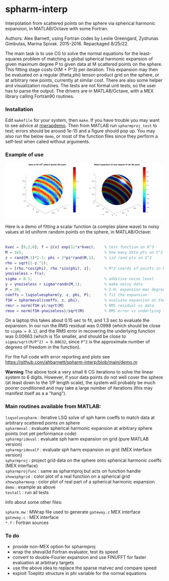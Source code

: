 # spharm-interp

Interpolation from scattered points on the sphere via spherical harmonic expansion, in MATLAB/Octave with some Fortran.

Authors: Alex Barnett, using Fortran codes by Leslie Greengard, Zydrunas Gimbutas, Marina Spivak. 2015-2016. Repackaged 8/25/22.

The main task is to use CG to solve the normal equations for the least-squares problem of matching a global spherical harmonic expansion of given maximum degree P to given data at M scattered points on the sphere. This fitting stage costs O(M + P^3) per iteration. This expansion may then be evaluated on a regular (theta,phi) tensor-product grid on the sphere, or at arbitrary new points, currently at similar cost. There are also some helper and visualization routines. The tests are not formal unit tests, so the user has to parse the output. The drivers are in MATLAB/Octave, with a MEX library calling Fortran90 routines.


### Installation

Edit `makefile` for your system, then `make`.
If you have trouble you may want to see advice at [mwrapdemo](https://github.com/ahbarnett/mwrapdemo).
Then from MATLAB run `spharmproj_test` to test; errors should be around 1e-15
and a figure should pop up. You may also run the below `demo`, or most of the function files since they perform a self-test when called without arguments.

### Example of use

![spharm-interp demo image](demo.png)

Here is a demo of fitting a scalar function (a complex plane wave) to noisy values at iid uniform random points on the sphere, in MATLAB/Octave:

```matlab

kvec = [9;2;6]; f = @(x) exp(1i*x*kvec);    % test function on R^3
M = 1e5;                                    % how many data pts on S^2
z = rand(M,1)*2-1; phi = 2*pi*rand(M,1);    % iid rand pts on S^2
rho = sqrt(1-z.^2);
x = [rho.*cos(phi), rho.*sin(phi), z];      % M*3 coords of points in R^3
ynoiseless = f(x);
sigma = 0.1;                                % additive noise level
y = ynoiseless + sigma*randn(M,1);          % make noisy data
P = 20;                                     % S.H. expansion max degree
coeffs = lsqsolvespharm(y, z, phi, P);      % fit the expansion
fSH = spharmeval(coeffs, z, phi);           % evaluate expansion at the points
rmsr = norm(fSH-y)/sqrt(M)                  % RMS residual vs data
rmse = norm(fSH-ynoiseless)/sqrt(M)         % RMS error vs underlying function
```

On a laptop this takes about 0.15 sec to fit, and 1.3 sec to evaluate the expansion. In our run the RMS residual was 0.0998 (which should be close to `sigma = 0.1`), and the RMS error in recovering the underlying function was 0.00663
(which is 15x smaller, and should be close to `sigma/sqrt(M/P^2) = 0.00632`, since `P^2` is the approximate number of degrees of freedom in the function).

For the full code with error reporting and plots see https://github.com/ahbarnett/spharm-interp/blob/main/demo.m

**Warning**
The above took a very small 6 CG iterations to solve the linear system to 6 digits. However, if your data points do not well cover the sphere (at least down to the 1/P length scale), the system will probably be much poorer conditioned and may take a large number of iterations (this may manifest itself as a a "hang").


### Main routines available from MATLAB:

`lsqsolvespharm` : iterative LSQ solve of sph harm coeffs to match data at arbitrary scattered points on sphere  
`spharmeval` : evaluate spherical harmonic expansion at arbitrary sphere points (not yet performance code)  
`spharmgrideval` : evaluate sph harm expansion on grid (pure MATLAB version)  
`spharmgridevalf` : evaluate sph harm expansion on grid (MEX interface version)  
`spharmproj` : project grid data on the sphere onto spherical harmonic coeffs (MEX interface)  
`spharmprojfunc` : same as spharmproj but acts on function handle  
`showsphgrid` : color plot of a real function on a spherical grid  
`showspharmexp` : color plot of real part of a spherical harmonic expansion  
`demo` : example as above  
`testall` : run all tests  

Info about some other files:

`spharm.mw` : MWrap file used to generate `gateway.c` MEX interface  
`gateway.c` : MEX interface  
`*.f` : Fortran sources  


### To do

* provide non-MEX option for spharmproj
* wrap the sheval3d Fortran evaluator, test its speed
* convert to double-Fourier expansion and use FINUFFT for faster evaluation at arbitrary targets
* use the above idea to replace the sparse matvec and compare speed
* exploit Toeplitz structure in phi variable for the normal equations

